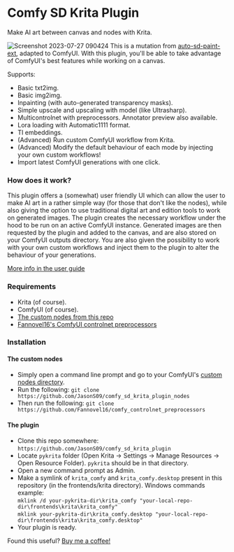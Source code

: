 # Comfy SD Krita Plugin
Make AI art between canvas and nodes with Krita.

![Screenshot 2023-07-27 090424](https://github.com/JasonS09/comfy_sd_krita_plugin/assets/47617351/7eef5466-ee00-4554-b2eb-359c8ee65bf9)
This is a mutation from [auto-sd-paint-ext](https://github.com/Interpause/auto-sd-paint-ext), adapted to ComfyUI. With this plugin, you'll be able to take advantage of ComfyUI's best features while working on a canvas.

Supports:
- Basic txt2img.
- Basic img2img.
- Inpainting (with auto-generated transparency masks).
- Simple upscale and upscaling with model (like Ultrasharp).
- Multicontrolnet with preprocessors. Annotator preview also available.
- Lora loading with Automatic1111 format.
- TI embeddings.
- (Advanced) Run custom ComfyUI workflow from Krita.
- (Advanced) Modify the default behaviour of each mode by injecting your own custom workflows!
- Import latest ComfyUI generations with one click.

### How does it work?

This plugin offers a (somewhat) user friendly UI which can allow the user to make AI art in a rather simple way (for those that don't like the nodes), while also giving the option to use traditional digital art and edition tools to work on generated images. The plugin creates the necessary workflow under the hood to be run on an active ComfyUI instance. Generated images are then requested by the plugin and added to the canvas, and are also stored on your ComfyUI outputs directory. You are also given the possibility to work with your own custom workflows and inject them to the plugin to alter the behaviour of your generations.

[More info in the user guide](https://github.com/JasonS09/comfy_sd_krita_plugin/wiki)

### Requirements
- Krita (of course).
- ComfyUI (of course).
- [The custom nodes from this repo](https://github.com/JasonS09/comfy_sd_krita_plugin_nodes)
- [Fannovel16's ComfyUI controlnet preprocessors](https://github.com/Fannovel16/comfy_controlnet_preprocessors)

### Installation

#### The custom nodes
- Simply open a command line prompt and go to your ComfyUI's [custom nodes directory](https://github.com/comfyanonymous/ComfyUI/tree/master/custom_nodes).
- Run the following:
  `git clone https://github.com/JasonS09/comfy_sd_krita_plugin_nodes`
- Then run the following:
  `git clone https://github.com/Fannovel16/comfy_controlnet_preprocessors`

#### The plugin
- Clone this repo somewhere: `https://github.com/JasonS09/comfy_sd_krita_plugin`
- Locate `pykrita` folder (Open Krita -> Settings -> Manage Resources -> Open Resource Folder). `pykrita` should be in that directory.
- Open a new command prompt as Admin.
- Make a symlink of `krita_comfy` and `krita_comfy.desktop` present in this repository (in the frontends/krita directory).
Windows commands example:  
`mklink /d your-pykrita-dir\krita_comfy "your-local-repo-dir\frontends\krita\krita_comfy"`  
`mklink your-pykrita-dir\krita_comfy.desktop "your-local-repo-dir\frontends\krita\krita_comfy.desktop"`
- Your plugin is ready.

Found this useful? [Buy me a coffee!](https://www.buymeacoffee.com/piratewolf09)
